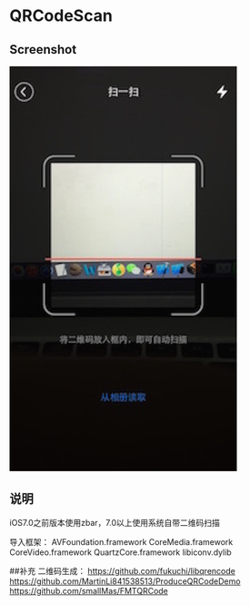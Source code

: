 QRCodeScan
==========

## Screenshot
![screenshot](demo.jpg)                                          

## 说明

iOS7.0之前版本使用zbar，7.0以上使用系统自带二维码扫描


导入框架：
AVFoundation.framework
CoreMedia.framework
CoreVideo.framework
QuartzCore.framework
libiconv.dylib

##补充
二维码生成：
https://github.com/fukuchi/libqrencode
https://github.com/MartinLi841538513/ProduceQRCodeDemo
https://github.com/smallMas/FMTQRCode